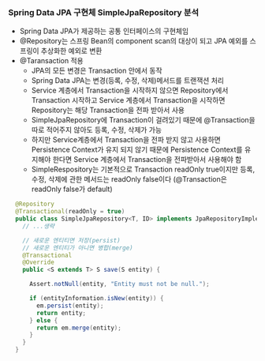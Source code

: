 ### Spring Data JPA 구현체 SimpleJpaRepository 분석
  - Spring Data JPA가 제공하는 공통 인터페이스의 구현체임
  - @Repository는 스프링 Bean의 component scan의 대상이 되고 JPA 예외를 스프링이 추상화한 예외로 변환
  - @Taransaction 적용
    - JPA의 모든 변경은 Transaction 안에서 동작
    - Spring Data JPA는 변경(등록, 수정, 삭제)메서드를 트랜잭션 처리
    - Service 계층에서 Transaction을 시작하지 않으면 Repository에서 Transaction 시작하고 Service 계층에서 Transaction을 시작하면 Repository는 해당 Transaction을 전파 받아서 사용
    - SimpleJpaRepository에 Transaction이 걸려있기 때문에 @Transaction을 따로 적어주지 않아도 등록, 수정, 삭제가 가능
    - 하지만 Service계층에서 Transaction을 전파 받지 않고 사용하면 Persistence Context가 유지 되지 않기 때문에 Persistence Context를 유지해야 한다면 Service 계층에서 Transaction을 전파받아서 사용해야 함
    - SimpleRespository는 기본적으로 Transaction readOnly true이지만 등록, 수정, 삭제에 관한 메서드는 readOnly false이다 (@Transaction은 readOnly false가 default)
  ```java
    @Repository
    @Transactional(readOnly = true)
    public class SimpleJpaRepository<T, ID> implements JpaRepositoryImplementation<T, ID> {
      // ...생략

      // 새로운 엔티티면 저장(persist)
      // 새로운 엔티티가 아니면 병합(merge)
      @Transactional
      @Override
      public <S extends T> S save(S entity) {

        Assert.notNull(entity, "Entity must not be null.");

        if (entityInformation.isNew(entity)) {
          em.persist(entity);
          return entity;
        } else {
          return em.merge(entity);
        }
      }
    }
  ```
